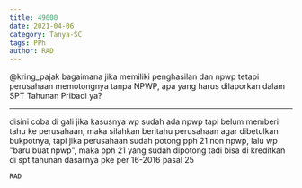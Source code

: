 ```yaml
---
title: 49000
date: 2021-04-06
category: Tanya-SC
tags: PPh
author: RAD
---
```


@kring_pajak bagaimana jika memiliki penghasilan dan npwp tetapi perusahaan memotongnya tanpa NPWP, apa yang harus dilaporkan dalam SPT Tahunan Pribadi ya?

---

disini coba di gali jika kasusnya wp sudah ada npwp tapi belum memberi tahu ke perusahaan, maka silahkan beritahu perusahaan agar dibetulkan bukpotnya, tapi jika perusahaan sudah potong pph 21 non npwp, lalu wp "baru buat npwp", maka pph 21 yang sudah dipotong tadi bisa di kreditkan di spt tahunan dasarnya pke per 16-2016 pasal 25

`RAD`
